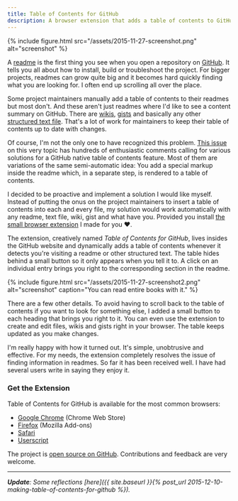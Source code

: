```yaml
---
title: Table of Contents for GitHub
description: A browser extension that adds a table of contents to GitHub readmes, wikis and gists.
---
```


{% include figure.html src="/assets/2015-11-27-screenshot.png" alt="screenshot" %}

A [readme](https://en.wikipedia.org/wiki/README) is the first thing you see when you open a repository on [GitHub](https://github.com). It tells you all about how to install, build or troubleshoot the project. For bigger projects, readmes can grow quite big and it becomes hard quickly finding what you are looking for. I often end up scrolling all over the place.

Some project maintainers manually add a table of contents to their readmes but most don't. And these aren't just readmes where I'd like to see a content summary on GitHub. There are [wikis](https://help.github.com/articles/about-github-wikis/), [gists](https://help.github.com/articles/about-gists/) and basically any other [structured text file](https://github.com/github/markup). That's a lot of work for maintainers to keep their table of contents up to date with changes.

Of course, I'm not the only one to have recognized this problem. [This issue](https://github.com/isaacs/github/issues/215) on this very topic has hundreds of enthusiastic comments calling for various solutions for a GitHub native table of contents feature. Most of them are variations of the same semi-automatic idea: You add a special markup inside the readme which, in a separate step, is rendered to a table of contents.

I decided to be proactive and implement a solution I would like myself. Instead of putting the onus on the project maintainers to insert a table of contents into each and every file, my solution would work automatically with any readme, text file, wiki, gist and what have you. Provided you install [the small browser extension][repo] I made for you ❤️.

The extension, creatively named *Table of Contents for GitHub*, lives insides the GitHub website and dynamically adds a table of contents whenever it detects you're visiting a readme or other structured text. The table hides behind a small button so it only appears when you tell it to. A click on an individual entry brings you right to the corresponding section in the readme.

{% include figure.html src="/assets/2015-11-27-screenshot2.png" alt="screenshot" caption="You can read entire books with it." %}

There are a few other details. To avoid having to scroll back to the table of contents if you want to look for something else, I added a small button to each heading that brings you right to it. You can even use the extension to create and edit files, wikis and gists right in your browser. The table keeps updated as you make changes.

I'm really happy with how it turned out. It's simple, unobtrusive and effective. For my needs, the extension completely resolves the issue of finding information in readmes. So far it has been received well. I have had several users write in saying they enjoy it.

### Get the Extension

Table of Contents for GitHub is available for the most common browsers:

- [Google Chrome][chrome] (Chrome Web Store)
- [Firefox][firefox] (Mozilla Add-ons)
- [Safari][safari]
- [Userscript][userscript]

The project is [open source on GitHub][repo]. Contributions and feedback are very welcome.

---

***Update**: Some reflections [here]({{ site.baseurl }}{% post_url 2015-12-10-making-table-of-contents-for-github %}).*

[repo]: https://github.com/arthurhammer/github-toc
[chrome]: https://chrome.google.com/webstore/detail/table-of-contents-for-git/hlkhpeomjgelmljaknhoboeohhgmmgcn
[firefox]: https://addons.mozilla.org/en-US/firefox/addon/github-toc/
[safari]: https://github.com/arthurhammer/github-toc/releases/download/v0.2.3/safari.safariextz
[userscript]: https://github.com/arthurhammer/github-toc/raw/master/dist/github-toc.user.js
